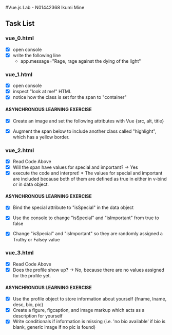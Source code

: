 #Vue.js Lab - N01442368 Ikumi Mine

## Task List

### vue_0.html
- [x] open console
- [x] write the following line
     * app.message="Rage, rage against the dying of the light"


### vue_1.html
- [x] open console
- [x] inspect "look at me!" HTML
- [x] notice how the class is set for the span to "container"

#### ASYNCHRONOUS LEARNING EXERCISE
- [x] Create an image and set the following attributes with Vue {src, alt, title}
- [x] Augment the span below to include another class called "highlight", which has a yellow border.


### vue_2.html
- [x] Read Code Above
- [x] Will the span have values for special and important? -> Yes
- [x] execute the code and interpret!
      * The values for special and important are included because both of them are defined as true in either in v-bind or in data object.

#### ASYNCHRONOUS LEARNING EXERCISE
- [x] Bind the special attribute to "isSpecial" in the data object
- [x] Use the console to change "isSpecial" and "isImportant" from true to false
- [x] Change "isSpecial" and "isImportant" so they are randomly assigned a Truthy or Falsey value


### vue_3.html
- [x] Read Code Above
- [x] Does the profile show up? -> No, because there are no values assigned for the profile yet.

#### ASYNCHRONOUS LEARNING EXERCISE
- [x] Use the profile object to store information about yourself {fname, lname, desc, bio, pic}
- [x] Create a figure, figcaption, and image markup which acts as a description for yourself
- [x] Write conditionals if information is missing (i.e. 'no bio available' if bio is blank, generic image if no pic is found)